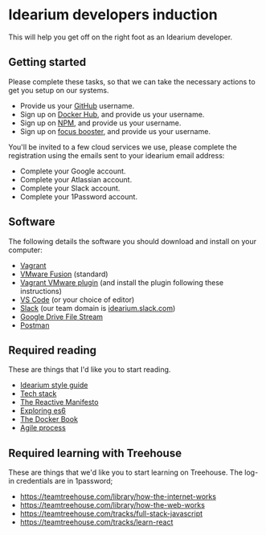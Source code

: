 # Idearium developers induction

This will help you get off on the right foot as an Idearium developer.

## Getting started

Please complete these tasks, so that we can take the necessary actions to get you setup on our systems.

- Provide us your [GitHub](https://github.com/) username.
- Sign up on [Docker Hub](https://hub.docker.com/), and provide us your username.
- Sign up on [NPM](https://www.npmjs.com/signup), and provide us your username.
- Sign up on [focus booster](https://www.focusboosterapp.com/), and provide us your username.

You'll be invited to a few cloud services we use, please complete the registration using the emails sent to your idearium email address:

- Complete your Google account.
- Complete your Atlassian account.
- Complete your Slack account.
- Complete your 1Password account.

## Software

The following details the software you should download and install on your computer:

- [Vagrant](https://www.vagrantup.com/)
- [VMware Fusion](https://www.vmware.com/products/fusion/fusion-evaluation.html) (standard)
- [Vagrant VMware plugin](https://www.vagrantup.com/vmware/downloads.html) (and install the plugin following these instructions)
- [VS Code](./vs-code.md) (or your choice of editor)
- [Slack](https://slack.com/downloads/osx) (our team domain is [idearium.slack.com](https://idearium.slack.com))
- [Google Drive File Stream](https://www.google.com/drive/download/)
- [Postman](https://www.getpostman.com/)

## Required reading

These are things that I'd like you to start reading.

- [Idearium style guide](../style-guides)
- [Tech stack](../stack)
- [The Reactive Manifesto](http://www.reactivemanifesto.org/)
- [Exploring es6](http://exploringjs.com/es6/index.html)
- [The Docker Book](https://www.dropbox.com/s/3ghghh0x2h3tl3i/TheDockerBook.epub?dl=0)
- [Agile process](https://www.atlassian.com/agile)

## Required learning with Treehouse

These are things that we'd like you to start learning on Treehouse. The log-in credentials are in 1password;

- https://teamtreehouse.com/library/how-the-internet-works
- https://teamtreehouse.com/library/how-the-web-works
- https://teamtreehouse.com/tracks/full-stack-javascript
- https://teamtreehouse.com/tracks/learn-react
